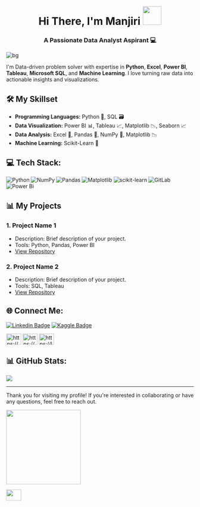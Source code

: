 <h1 align="center">Hi There, I'm Manjiri <img src= "https://i.pinimg.com/originals/d1/cc/b0/d1ccb027cb74358f8c5b5eff0d9c087d.gif" width="50px"></h1> 

<h3 align="center"> A Passionate Data Analyst Aspirant 💻 </h3> 

![bg](https://github.com/ManjiriSDS/General/blob/8339ffb64fda9c002c83422a29494776c7f28729/profile.jpg)

I'm Data-driven problem solver with expertise in **Python**, **Excel**, **Power BI**, **Tableau**, **Microsoft SQL**, and **Machine Learning**. I love turning raw data into actionable insights and visualizations.


## 🛠️ My Skillset

- **Programming Languages:** Python 🐍, SQL 🗃️
- **Data Visualization:** Power BI 📊, Tableau 📈, Matplotlib 📉, Seaborn 📈
- **Data Analysis:** Excel 📑, Pandas 🐼, NumPy 🔢, Matplotlib 📉 
- **Machine Learning:** Scikit-Learn 🤖


## 💻 Tech Stack:
 ![Python](https://img.shields.io/badge/python-3670A0?style=for-the-badge&logo=python&logoColor=ffdd54) ![NumPy](https://img.shields.io/badge/numpy-%23013243.svg?style=for-the-badge&logo=numpy&logoColor=white) ![Pandas](https://img.shields.io/badge/pandas-%23150458.svg?style=for-the-badge&logo=pandas&logoColor=white) ![Matplotlib](https://img.shields.io/badge/Matplotlib-%23ffffff.svg?style=for-the-badge&logo=Matplotlib&logoColor=black) ![scikit-learn](https://img.shields.io/badge/scikit--learn-%23F7931E.svg?style=for-the-badge&logo=scikit-learn&logoColor=white)  ![GitLab](https://img.shields.io/badge/gitlab-%23181717.svg?style=for-the-badge&logo=gitlab&logoColor=white) ![Power Bi](https://img.shields.io/badge/power_bi-F2C811?style=for-the-badge&logo=powerbi&logoColor=black)


## 📊 My Projects 

### 1. **Project Name 1**
   - Description: Brief description of your project.
   - Tools: Python, Pandas, Power BI
   - [View Repository](https://github.com/your-username/project-1)

### 2. **Project Name 2**
   - Description: Brief description of your project.
   - Tools: SQL, Tableau
   - [View Repository](https://github.com/your-username/project-2) 

## 🌐 Connect Me:

[![Linkedin Badge](https://img.shields.io/badge/-manjiris-blue?style=flat&logo=Linkedin&logoColor=white&link=https://www.linkedin.com/in/manjiri-sawant-3893b757/)](https://www.linkedin.com/in/manjiri-sawant-3893b757/)
[![Kaggle Badge](https://img.shields.io/badge/-Kaggle-lightgrey?style=flat&logo=Kaggle&logoColor=blue&link=https://www.kaggle.com/https://www.kaggle.com/blossome568)](https://www.kaggle.com/https://www.kaggle.com/blossome568)


<p align="left">
<a href="https://linkedin.com/in/https://www.linkedin.com/in/manjiri-sawant-3893b757/" target="blank"><img align="center" src="https://raw.githubusercontent.com/rahuldkjain/github-profile-readme-generator/master/src/images/icons/Social/linked-in-alt.svg" alt="https://www.linkedin.com/in/manjiri-sawant-3893b757/" height="30" width="40" /></a>
<a href="https://kaggle.com/https://www.kaggle.com/blossome568" target="blank"><img align="center" src="https://raw.githubusercontent.com/rahuldkjain/github-profile-readme-generator/master/src/images/icons/Social/kaggle.svg" alt="https://www.kaggle.com/blossome568" height="30" width="40" /></a>
<a href="https://www.leetcode.com/https://leetcode.com/u/manjiris/" target="blank"><img align="center" src="https://raw.githubusercontent.com/rahuldkjain/github-profile-readme-generator/master/src/images/icons/Social/leet-code.svg" alt="https://leetcode.com/u/manjiris/" height="30" width="40" /></a>
</p>


## 📊 GitHub Stats:

![](https://github-readme-streak-stats.herokuapp.com/?user=ManjiriSDS&theme=dark&hide_border=false)<br/>


<!-- Proudly created with GPRM ( https://gprm.itsvg.in ) -->

---
Thank you for visiting my profile! If you're interested in collaborating or have any questions, feel free to reach out.  

<img src= "https://github.com/ManjiriSDS/General/blob/92405a7fabe10570b5497a30606ddc95305be815/giphy.gif" width="200px"> <!-- Replace with your image link -->


<img src= "https://media.baamboozle.com/uploads/images/43331/1614762563_77278_gif-url.gif" height="30" width ="40"/>

